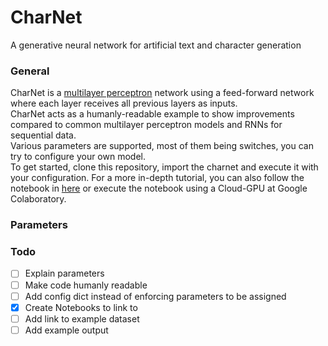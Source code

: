 # CharNet
 A generative neural network for artificial text and character generation

### General
CharNet is a [multilayer perceptron](https://en.wikipedia.org/wiki/Multilayer_perceptron) network using a feed-forward network where each layer receives all previous layers as inputs. <br>
CharNet acts as a humanly-readable example to show improvements compared to common multilayer perceptron models and RNNs for sequential data. <br>
Various parameters are supported, most of them being switches, you can try to configure your own model. <br>
To get started, clone this repository, import the charnet and execute it with your configuration. For a more in-depth tutorial, you can also follow the notebook in [here](https://github.com/ClashLuke/CharNet/blob/master/CharNet_Notebook.ipynb) or execute the notebook using a Cloud-GPU at Google Colaboratory.

### Parameters

### Todo
- [ ] Explain parameters
- [ ] Make code humanly readable
- [ ] Add config dict instead of enforcing parameters to be assigned
- [x] Create Notebooks to link to
- [ ] Add link to example dataset
- [ ] Add example output